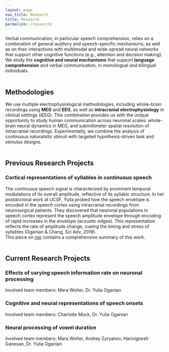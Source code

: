 ```yaml
---
layout: page
nav_title: Research
title: Research
permalink: /research/
---
```


Verbal communication, in particular speech comprehension, relies on a combination of general auditory and speech-specific mechanisms, as well as on their interactions with multimodal and wide-spread neural networks that support other cognitive functions (e.g., attention and decision making). We study the **cognitive and neural mechanisms** that support **language comprehension** and verbal communication, in monolingual and bilingual individuals.
<br>
<br>

## Methodologies
We use multiple electrophysiological methodologies, including whole-brain recordings using **MEG** and **EEG**, as well as **intracranial electrophysiology** in clinical settings (iEEG). This combination provides us with the unique opportunity to study human communication across neuronal scales: whole-brain neural dynamics in MEG, and submillimeter spatial resolution of intracranial recordings. Experimentally, we combine the analysis of continuous naturalistic stimuli with targeted hypothesis-driven task and stimulus designs.
<br>
<br>

## Previous Research Projects

### Cortical representations of syllables in continuous speech
The continuous speech signal is characterized by prominent temporal modulations of its overall amplitude, reflective of its syllabic structure. In her postdoctoral work at UCSF, Yulia probed how the speech envelope is encoded in the speech cortex using intracranial recordings from neurosurgical patients. They discovered that neuronal populations in speech cortex represent the speech amplitude envelope through encoding of rapid increases in the envelope (acoustic edges). This representation reflects the rate of amplitude change, cueing the timing and stress of syllables (Oganian & Chang, Sci Adv, 2019).<br>
This piece on [npr](https://www.npr.org/sections/health-shots/2019/11/20/780988618/the-loudness-of-vowels-helps-the-brain-break-down-speech-into-syl-la-bles) contains a comprehensive summary of this work.
<br>
<br>

## Current Research Projects

### Effects of varying speech information rate on neuronal processing
Involved team members: Mara Wolter, Dr. Yulia Oganian

### Cognitive and neural representations of speech onsets
Involved team members: Charlotte Mock, Dr. Yulia Oganian

### Neural processing of vowel duration
Involved team members: Mara Wolter, Andrey Zyryanov, Harivignesh Ganesan, Dr. Yulia Oganian

